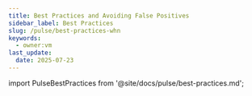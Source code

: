```yaml
---
title: Best Practices and Avoiding False Positives
sidebar_label: Best Practices
slug: /pulse/best-practices-whn
keywords:
  - owner:vm
last_update:
  date: 2025-07-23
---
```


import PulseBestPractices from '@site/docs/pulse/best-practices.md';

<PulseBestPractices />
